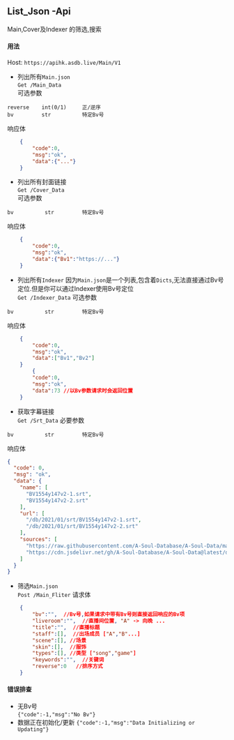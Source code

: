 ## List_Json -Api  
Main,Cover及Indexer 的筛选,搜索  
#### 用法  
Host: `https://apihk.asdb.live/Main/V1`  
- 列出所有`Main.json`  
`Get /Main_Data`  
可选参数  
```
reverse    int(0/1)     正/逆序
bv         str          特定Bv号
```
响应体  
```json
    {   
        "code":0,
        "msg":"ok",
        "data":{"..."}
    }
```

- 列出所有封面链接  
`Get /Cover_Data`  
可选参数  
```
bv          str         特定Bv号
```
响应体  
```json
    {   
        "code":0,
        "msg":"ok",
        "data":{"Bv1":"https://..."}
    }
```  

- 列出所有`Indexer`
因为`Main.json`是一个列表,包含着`Dicts`,无法直接通过Bv号定位.但是你可以通过Indexer使用Bv号定位  
`Get /Indexer_Data`
可选参数  
```
bv          str         特定Bv号
```
响应体  
```json
    {   
        "code":0,
        "msg":"ok",
        "data":["Bv1","Bv2"]
    }
        {   
        "code":0,
        "msg":"ok",
        "data":73 //以Bv参数请求时会返回位置
    }
```

- 获取字幕链接  
`Get /Srt_Data`
必要参数  
```
bv          str         特定Bv号
```
响应体  
```json
{
  "code": 0,
  "msg": "ok",
  "data": {
    "name": [
      "BV1554y147v2-1.srt",
      "BV1554y147v2-2.srt"
    ],
    "url": [
      "/db/2021/01/srt/BV1554y147v2-1.srt",
      "/db/2021/01/srt/BV1554y147v2-2.srt"
    ],
    "sources": [
      "https://raw.githubusercontent.com/A-Soul-Database/A-Soul-Data/main",
      "https://cdn.jsdelivr.net/gh/A-Soul-Database/A-Soul-Data@latest/db" //对于某些地区无法访问githubcontents,可以通过jsdeliever访问
    ]
  }
}
```

- 筛选`Main.json`  
`Post /Main_Fliter`
请求体  
```json
    {
        "bv":"",  //Bv号,如果请求中带有Bv号则直接返回响应的Bv项
        "liveroom":"",  //直播间位置, "A" -> 向晚 ...
        "title":"",  //直播标题
        "staff":[],  //出场成员 ["A","B"...]
        "scene":[], //场景
        "skin":[],  //服饰
        "types":[], //类型 ["song","game"]
        "keywords":"",  //关键词
        "reverse":0   //排序方式
    }
```

#### 错误排查
- 无Bv号  
`{"code":-1,"msg":"No Bv"}`  
- 数据正在初始化/更新
`{"code":-1,"msg":"Data Initializing or Updating"}`

